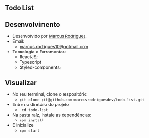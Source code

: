 ## Todo List

## Desenvolvimento
 - Desenvolvido por <a href="https://www.linkedin.com/in/marcusrodriguesdev/" target="_blank">Marcus Rodrigues</a>.
 - Email:
   - marcus.rodrigues10@hotmail.com
 - Tecnologia e Ferramentas:
   - ReactJS;
   - Typescript
   - Styled-components;
   

## Visualizar
 - No seu terminal, clone o respositório:
   - ``` git clone git@github.com:marcusrodriguesdev/todo-list.git ```
 - Entre no diretório do projeto
   - ``` cd todo-list```
 - Na pasta raíz, instale as dependências:
   - ``` npm install ```
 - E inicialize
   - ``` npm start ```
